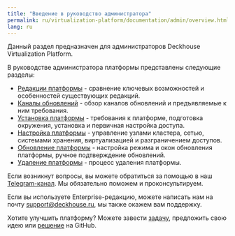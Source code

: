 ```yaml
---
title: "Введение в руководство администратора"
permalink: ru/virtualization-platform/documentation/admin/overview.html
lang: ru
---
```


Данный раздел предназначен для администраторов Deckhouse Virtualization Platform.

В руководстве администратора платформы представлены следующие разделы:

- [Редакции платформы](./editions.html) - сравнение ключевых возможностей и особенностей существующих редакций.
- [Каналы обновлений](./release-channels.html) - обзор каналов обновлений и предъявляемые к ним требования.
- [Установка платформы](./install/requirements.html) - требования к платформе, подготовка окружения, установка и первичная настройка доступа.
- [Настройка платформы](./platform-management/node-management/node-group.html) - управление узлами кластера, сетью, системами хранения, виртуализацией и разграничением доступов.
- [Обновление платформы](./update/update.html) - настройка режима и окон обновления платформы, ручное подтверждение обновлений.
- [Удаление платформы](./removing/removing.html) - процесс удаления платформы.

Если возникнут вопросы, вы можете обратиться за помощью в наш [Telegram-канал](https://t.me/deckhouse_ru). Мы обязательно поможем и проконсультируем.

Если вы используете Enterprise-редакцию, можете написать нам на почту&nbsp;<a href="mailto:support@deckhouse.ru">support@deckhouse.ru</a>, мы также окажем вам поддержку.

Хотите улучшить платформу? Можете завести [задачу](https://github.com/deckhouse/virtualization/issues/), предложить свою идею или [решение](https://github.com/deckhouse/virtualization/blob/main/CONTRIBUTING.md) на GitHub.
